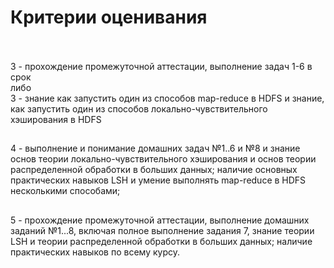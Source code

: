 # Критерии оценивания <br/>&nbsp;<br/>
3 - прохождение промежуточной аттестации, выполнение задач 1-6 в срок
<br/>либо<br/>
3 - знание как запустить один из способов map-reduce в HDFS и знание, как запустить один из способов локально-чувствительного хэширования в HDFS
##
4 - выполнение и понимание домашних задач №1..6 и №8 и знание основ теории локально-чувствительного хэширования и основ теории распределенной обработки в больших данных; наличие основных практических навыков LSH и умение выполнять map-reduce в HDFS несколькими способами;
##
5 - прохождение промежуточной аттестации, выполнение домашних заданий №1...8, включая полное выполнение задания 7, знание теории LSH и теории распределенной обработки в больших данных; наличие практических навыков по всему курсу.
